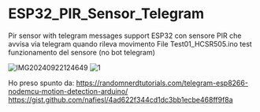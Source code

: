 # ESP32_PIR_Sensor_Telegram
Pir sensor with telegram messages support
ESP32 con sensore PIR che avvisa via telegram quando rileva movimento
File Test01_HCSR505.ino test funzionamento del sensore (no bot telegram)

![IMG20240922124649](https://github.com/user-attachments/assets/666500fe-64ab-4f56-8b60-c0e9b6c537aa)
![1](https://github.com/user-attachments/assets/88d3b67b-f001-4526-ac62-2ba6793924bc)


Ho preso spunto da:
https://randomnerdtutorials.com/telegram-esp8266-nodemcu-motion-detection-arduino/
https://gist.github.com/nafiesl/4ad622f344cd1dc3bb1ecbe468ff9f8a
